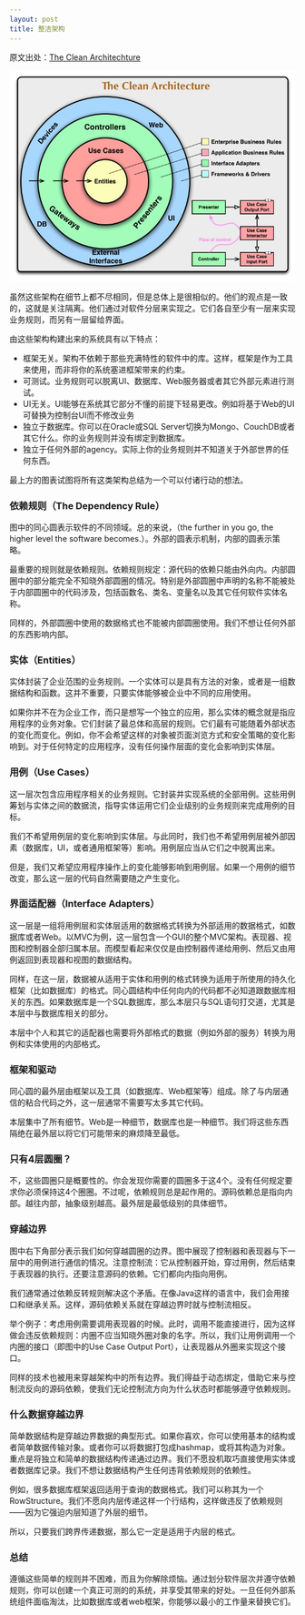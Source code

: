 ```yaml
---
layout: post
title: 整洁架构
---
```


原文出处：[The Clean Architechture](http://blog.8thlight.com/uncle-bob/2012/08/13/the-clean-architecture.html)

![Alt text](/public/img/clean_arch.jpg)

虽然这些架构在细节上都不尽相同，但是总体上是很相似的。他们的观点是一致的，这就是关注隔离。他们通过对软件分层来实现之。它们各自至少有一层来实现业务规则，而另有一层留给界面。


由这些架构构建出来的系统具有以下特点：

* 框架无关。架构不依赖于那些充满特性的软件中的库。这样，框架是作为工具来使用，而非将你的系统塞进框架带来的约束。
* 可测试。业务规则可以脱离UI、数据库、Web服务器或者其它外部元素进行测试。
* UI无关。UI能够在系统其它部分不懂的前提下轻易更改。例如将基于Web的UI可替换为控制台UI而不修改业务
* 独立于数据库。你可以在Oracle或SQL Server切换为Mongo、CouchDB或者其它什么。你的业务规则并没有绑定到数据库。
* 独立于任何外部的agency。实际上你的业务规则并不知道关于外部世界的任何东西。

最上方的图表试图将所有这类架构总结为一个可以付诸行动的想法。

### 依赖规则（The Dependency Rule）

图中的同心圆表示软件的不同领域。总的来说，（the further in you go, the higher level the software becomes.）。外部的圆表示机制，内部的圆表示策略。


最重要的规则就是依赖规则。依赖规则规定：源代码的依赖只能由外向内。内部圆圈中的部分能完全不知晓外部圆圈的情况。特别是外部圆圈中声明的名称不能被处于内部圆圈中的代码涉及，包括函数名、类名、变量名以及其它任何软件实体名称。


同样的，外部圆圈中使用的数据格式也不能被内部圆圈使用。我们不想让任何外部的东西影响内部。


### 实体（Entities）

实体封装了企业范围的业务规则。一个实体可以是具有方法的对象，或者是一组数据结构和函数。这并不重要，只要实体能够被企业中不同的应用使用。


如果你并不在为企业工作，而只是想写一个独立的应用，那么实体的概念就是指应用程序的业务对象。它们封装了最总体和高层的规则。它们最有可能随着外部状态的变化而变化。例如，你不会希望这样的对象被页面浏览方式和安全策略的变化影响到。对于任何特定的应用程序，没有任何操作层面的变化会影响到实体层。

### 用例（Use Cases）

这一层次包含应用程序相关的业务规则。它封装并实现系统的全部用例。这些用例筹划与实体之间的数据流，指导实体运用它们企业级别的业务规则来完成用例的目标。


我们不希望用例层的变化影响到实体层。与此同时，我们也不希望用例层被外部因素（数据库，UI，或者通用框架等）影响。用例层应当从它们之中脱离出来。


但是，我们又希望应用程序操作上的变化能够影响到用例层。如果一个用例的细节改变，那么这一层的代码自然需要随之产生变化。


### 界面适配器（Interface Adapters）

这一层是一组将用例层和实体层适用的数据格式转换为外部适用的数据格式，如数据库或者Web。以MVC为例，这一层包含一个GUI的整个MVC架构。表现器、视图和控制器全部归属本层。而模型看起来仅仅是由控制器传递给用例、然后又由用例返回到表现器和视图的数据结构。


同样，在这一层，数据被从适用于实体和用例的格式转换为适用于所使用的持久化框架（比如数据库）的格式。同心圆结构中任何向内的代码都不必知道跟数据库相关的东西。如果数据库是一个SQL数据库，那么本层只与SQL语句打交道，尤其是本层中与数据库相关的部分。


本层中个人和其它的适配器也需要将外部格式的数据（例如外部的服务）转换为用例和实体使用的内部格式。

### 框架和驱动

同心圆的最外层由框架以及工具（如数据库、Web框架等）组成。除了与内层通信的粘合代码之外，这一层通常不需要写太多其它代码。


本层集中了所有细节。Web是一种细节，数据库也是一种细节。我们将这些东西隔绝在最外层以将它们可能带来的麻烦降至最低。

### 只有4层圆圈？

不，这些圆圈只是概要性的。你会发现你需要的圆圈多于这4个。没有任何规定要求你必须保持这4个圈圈。不过呢，依赖规则总是起作用的。源码依赖总是指向内部。越往内部，抽象级别越高。最外层是最低级别的具体细节。

### 穿越边界

图中右下角部分表示我们如何穿越圆圈的边界。图中展现了控制器和表现器与下一层中的用例进行通信的情况。注意控制流：它从控制器开始，穿过用例，然后结束于表现器的执行。还要注意源码的依赖。它们都向内指向用例。


我们通常通过依赖反转规则解决这个矛盾。在像Java这样的语言中，我们会用接口和继承关系。这样，源码依赖关系就在穿越边界时就与控制流相反。


举个例子：考虑用例需要调用表现器的时候。此时，调用不能直接进行，因为这样做会违反依赖规则：内圈不应当知晓外圈对象的名字。所以，我们让用例调用一个内圈的接口（即图中的Use Case Output Port），让表现器从外圈来实现这个接口。


同样的技术也被用来穿越架构中的所有边界。我们得益于动态绑定，借助它来与控制流反向的源码依赖，使我们无论控制流方向为什么状态时都能够遵守依赖规则。

### 什么数据穿越边界

简单数据结构是穿越边界数据的典型形式。如果你喜欢，你可以使用基本的结构或者简单数据传输对象。或者你可以将数据打包成hashmap，或将其构造为对象。重点是将独立和简单的数据结构传递通过边界。我们不愿投机取巧直接使用实体或者数据库记录。我们不想让数据结构产生任何违背依赖规则的依赖性。


例如，很多数据库框架返回适用于查询的数据格式。我们可以称其为一个RowStructure。我们不愿向内层传递这样一个行结构，这样做违反了依赖规则——因为它强迫内层知道了外层的细节。


所以，只要我们跨界传递数据，那么它一定是适用于内层的格式。

### 总结

遵循这些简单的规则并不困难，而且为你解除烦恼。通过划分软件层次并遵守依赖规则，你可以创建一个真正可测的的系统，并享受其带来的好处。一旦任何外部系统组件面临淘汰，比如数据库或者web框架，你能够以最小的工作量来替换它们。









































